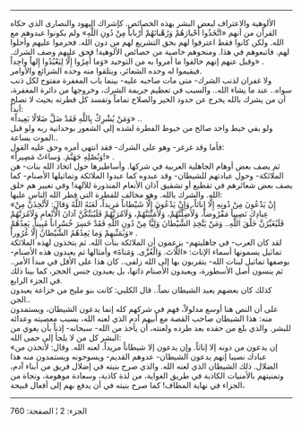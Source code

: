 ------------------------------------------------------------------------

الألوهية والاعتراف لبعض البشر بهذه الخصائص. كإشراك اليهود والنصارى الذي
حكاه القرآن من أنهم «اتَّخَذُوا أَحْبارَهُمْ وَرُهْبانَهُمْ أَرْباباً مِنْ دُونِ اللَّهِ» ولم
يكونوا عبدوهم مع الله. ولكن كانوا فقط اعترفوا لهم بحق التشريع لهم من دون
الله. فحرموا عليهم وأحلوا لهم. فاتبعوهم في هذا. ومنحوهم خاصية من خصائص
الألوهية! فحق عليهم وصف الشرك. وقيل عنهم إنهم خالفوا ما أمروا به من
التوحيد «وَما أُمِرُوا إِلَّا لِيَعْبُدُوا إِلهاً واحِداً» .  
فيقيموا له وحده الشعائر، ويتلقوا منه وحده الشرائع والأوامر.  
ولا غفران لذنب الشرك- متى مات صاحبه عليه- بينما باب المغفرة مفتوح لكل
ذنب سواه.. عند ما يشاء الله.. والسبب في تعظيم جريمة الشرك، وخروجها من
دائرة المغفرة، أن من يشرك بالله يخرج عن حدود الخير والصلاح تماماً وتفسد
كل فطرته بحيث لا تصلح أبداً:  
«وَمَنْ يُشْرِكْ بِاللَّهِ فَقَدْ ضَلَّ ضَلالًا بَعِيداً» ..  
ولو بقي خيط واحد صالح من خيوط الفطرة لشده إلى الشعور بوحدانية ربه ولو
قبل الموت بساعة..  
فأما وقد غرغر- وهو على الشرك- فقد انتهى أمره وحق عليه القول:  
«وَنُصْلِهِ جَهَنَّمَ. وَساءَتْ مَصِيراً!» .  
ثم يصف بعض أوهام الجاهلية العربية في شركها. وأساطيرها حول اتخاذ الله
بنات- هن الملائكة- وحول عبادتهم للشيطان- وقد عبدوه كما عبدوا الملائكة
وتماثيلها الأصنام- كما يصف بعض شعائرهم في تقطيع أو تشقيق آذان الأنعام
المنذورة للآلهة! وفي تغيير هم خلق الله. والشرك بالله. وهو مخالف للفطرة
التي فطر الله الناس عليها:  
«إِنْ يَدْعُونَ مِنْ دُونِهِ إِلَّا إِناثاً، وَإِنْ يَدْعُونَ إِلَّا شَيْطاناً مَرِيداً، لَعَنَهُ اللَّهُ وَقالَ:
لَأَتَّخِذَنَّ مِنْ عِبادِكَ نَصِيباً مَفْرُوضاً، وَلَأُضِلَّنَّهُمْ، وَلَأُمَنِّيَنَّهُمْ، وَلَآمُرَنَّهُمْ فَلَيُبَتِّكُنَّ آذانَ
الْأَنْعامِ وَلَآمُرَنَّهُمْ فَلَيُغَيِّرُنَّ خَلْقَ اللَّهِ.. وَمَنْ يَتَّخِذِ الشَّيْطانَ وَلِيًّا مِنْ دُونِ اللَّهِ
فَقَدْ خَسِرَ خُسْراناً مُبِيناً. يَعِدُهُمْ وَيُمَنِّيهِمْ وَما يَعِدُهُمُ الشَّيْطانُ إِلَّا غُرُوراً» .  
لقد كان العرب- في جاهليتهم- يزعمون أن الملائكة بنات الله. ثم يتخذون لهذه
الملائكة تماثيل يسمونها أسماء الإناث: «اللَّاتَ. وَالْعُزَّى. وَمَناةَ» وأمثالها ثم
يعبدون هذه الأصنام- بوصفها تماثيل لبنات الله- يتقربون بها إلى الله
زلفى.. كان هذا على الأقل في مبدأ الأمر.. ثم ينسون أصل الأسطورة، ويعبدون
الأصنام ذاتها، بل يعبدون جنس الحجر، كما بينا ذلك في الجزء الرابع.  
كذلك كان بعضهم يعبد الشيطان نصاً.. قال الكلبي: كانت بنو مليح من خزاعة
يعبدون الجن..  
على أن النص هنا أوسع مدلولاً، فهم في شركهم كله إنما يدعون الشيطان،
ويستمدون منه: هذا الشيطان صاحب القصة مع أبيهم آدم الذي لعنه الله، بسبب
معصيته وعدائه للبشر. والذي بلغ من حقده بعد طرده ولعنته، أن يأخذ من الله-
سبحانه- إذناً بأن يغوي من البشر كل من لا يلجأ إلى حمى الله:  
«إن يدعون من دونه إلا إناثاً. وإن يدعون إلا شيطاناً مريداً. لعنه الله.
وقال: لأتخذن من عبادك نصيبا إنهم يدعون الشيطان- عدوهم القديم- ويسوحونه
ويستمدون منه هذا الضلال. ذلك الشيطان الذي لعنه الله. والذي صرح بنيته في
إضلال فريق من أبناء آدم، وتمنيتهم بالأمنيات الكاذبة في طريق الغواية، من
لذة كاذبة، وسعادة موهومة، ونجاة من الجزاء في نهاية المطاف! كما صرح بنيته
في أن يدفع بهم إلى أفعال قبيحة،

------------------------------------------------------------------------

الجزء: 2 ¦ الصفحة: 760
